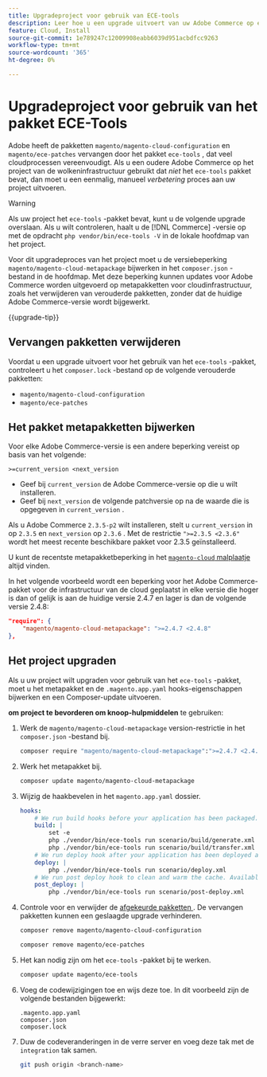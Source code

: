 ```yaml
---
title: Upgradeproject voor gebruik van ECE-tools
description: Leer hoe u een upgrade uitvoert van uw Adobe Commerce op een cloud-infrastructuurproject, zodat u het pakket ECE-Tools kunt gebruiken en de nieuwste oplossingen en functies kunt benutten.
feature: Cloud, Install
source-git-commit: 1e789247c12009908eabb6039d951acbdfcc9263
workflow-type: tm+mt
source-wordcount: '365'
ht-degree: 0%

---
```


# Upgradeproject voor gebruik van het pakket ECE-Tools

Adobe heeft de pakketten `magento/magento-cloud-configuration` en `magento/ece-patches` vervangen door het pakket `ece-tools` , dat veel cloudprocessen vereenvoudigt. Als u een oudere Adobe Commerce op het project van de wolkeninfrastructuur gebruikt dat _niet_ het `ece-tools` pakket bevat, dan moet u een eenmalig, manueel _verbetering_ proces aan uw project uitvoeren.

>[!WARNING]
>
>Als uw project het `ece-tools` -pakket bevat, kunt u de volgende upgrade overslaan. Als u wilt controleren, haalt u de [!DNL Commerce] -versie op met de opdracht `php vendor/bin/ece-tools -V` in de lokale hoofdmap van het project.

Voor dit upgradeproces van het project moet u de versiebeperking `magento/magento-cloud-metapackage` bijwerken in het `composer.json` -bestand in de hoofdmap. Met deze beperking kunnen updates voor Adobe Commerce worden uitgevoerd op metapakketten voor cloudinfrastructuur, zoals het verwijderen van verouderde pakketten, zonder dat de huidige Adobe Commerce-versie wordt bijgewerkt.

{{upgrade-tip}}

## Vervangen pakketten verwijderen

Voordat u een upgrade uitvoert voor het gebruik van het `ece-tools` -pakket, controleert u het `composer.lock` -bestand op de volgende verouderde pakketten:

- `magento/magento-cloud-configuration`
- `magento/ece-patches`

## Het pakket metapakketten bijwerken

Voor elke Adobe Commerce-versie is een andere beperking vereist op basis van het volgende:

```
>=current_version <next_version
```

- Geef bij `current_version` de Adobe Commerce-versie op die u wilt installeren.
- Geef bij `next_version` de volgende patchversie op na de waarde die is opgegeven in `current_version` .

Als u Adobe Commerce `2.3.5-p2` wilt installeren, stelt u `current_version` in op `2.3.5` en `next_version` op `2.3.6` . Met de restrictie `">=2.3.5 <2.3.6"` wordt het meest recente beschikbare pakket voor 2.3.5 geïnstalleerd.

U kunt de recentste metapakketbeperking in het [`magento-cloud` malplaatje ](https://github.com/magento/magento-cloud/blob/master/composer.json) altijd vinden.

In het volgende voorbeeld wordt een beperking voor het Adobe Commerce-pakket voor de infrastructuur van de cloud geplaatst in elke versie die hoger is dan of gelijk is aan de huidige versie 2.4.7 en lager is dan de volgende versie 2.4.8:

```json
"require": {
    "magento/magento-cloud-metapackage": ">=2.4.7 <2.4.8"
},
```

## Het project upgraden

Als u uw project wilt upgraden voor gebruik van het `ece-tools` -pakket, moet u het metapakket en de `.magento.app.yaml` hooks-eigenschappen bijwerken en een Composer-update uitvoeren.

**om project te bevorderen om knoop-hulpmiddelen** te gebruiken:

1. Werk de `magento/magento-cloud-metapackage` version-restrictie in het `composer.json` -bestand bij.

   ```bash
   composer require "magento/magento-cloud-metapackage":">=2.4.7 <2.4.8" --no-update
   ```

1. Werk het metapakket bij.

   ```bash
   composer update magento/magento-cloud-metapackage
   ```

1. Wijzig de haakbevelen in het `magento.app.yaml` dossier.

   ```yaml
   hooks:
       # We run build hooks before your application has been packaged.
       build: |
           set -e
           php ./vendor/bin/ece-tools run scenario/build/generate.xml
           php ./vendor/bin/ece-tools run scenario/build/transfer.xml
       # We run deploy hook after your application has been deployed and started.
       deploy: |
           php ./vendor/bin/ece-tools run scenario/deploy.xml
       # We run post deploy hook to clean and warm the cache. Available with ECE-Tools 2002.0.10.
       post_deploy: |
           php ./vendor/bin/ece-tools run scenario/post-deploy.xml
   ```

1. Controle voor en verwijder de [ afgekeurde pakketten ](#remove-deprecated-packages). De vervangen pakketten kunnen een geslaagde upgrade verhinderen.

   ```bash
   composer remove magento/magento-cloud-configuration
   ```

   ```bash
   composer remove magento/ece-patches
   ```

1. Het kan nodig zijn om het `ece-tools` -pakket bij te werken.

   ```bash
   composer update magento/ece-tools
   ```

1. Voeg de codewijzigingen toe en wijs deze toe. In dit voorbeeld zijn de volgende bestanden bijgewerkt:

   ```
   .magento.app.yaml
   composer.json
   composer.lock
   ```

1. Duw de codeveranderingen in de verre server en voeg deze tak met de `integration` tak samen.

   ```bash
   git push origin <branch-name>
   ```
